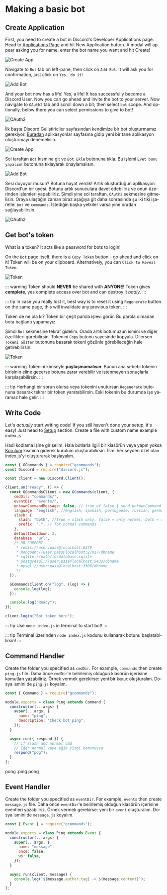 # Making a basic bot

## Create Application

<language lang="en">

First, you need to create a bot in Discord's Developer Applications page. Head to [Applications Page](https://discord.com/developers/applications) and hit New Application button. A modal will appear asking you for name, enter the bot name you want and hit Create!

![Create App](/../../createapp.png)

Navigate to `Bot` tab on left-pane, then click on `Add Bot`. It will ask you for confirmation, just click on `Yes, do it!`

![Add Bot](/../../addbot.png)

And your bot now has a life! Yes, a life! It has successfully become a Discord User.
Now you can go ahead and invite the bot to your server. Now navigate to `OAuth2` tab and scroll down a bit; then select `bot` scope. And optionally, below there you can select permissions to give to bot!

![OAuth2](/../../oauth2.png)

</language>
<language lang="tk">

İlk başta Discord Geliştiriciler sayfasından kendimize bir bot oluşturmamız gerekiyor. [Buradan](https://discord.com/developers/applications) aplikasyonlar sayfasına gidip yeni bir tane aplikasyon oluşturmayı denemelisin.

![Create App](/../../createapp.png)

Sol taraftan `Bot` kısmına git ve `Bot Ekle` butonuna tıkla. Bu işlemi `Evet bunu yapalım!` butonuna tıklayarak onaylamalısın.

![Add Bot](/../../addbot.png)

Sesi duyuyor musun? Botuna hayat verdik! Artık oluşturduğun aplikasyon Discord'un bir üyesi. Botunu artık sunuculara davet edebiliriz ve onun üzerinden işlemleri yapabiliriz. Şimdi yine sol taraftan, `OAuth2` sekmesine gitmelisin. Oraya ulaştığın zaman biraz aşağıya git daha sonrasında şu iki tiki işaretle: `bot` ve `commands`. İstediğin başka yetkiler varsa yine oradan sağlayabilirsin.

![OAuth2](/../../oauth2.png)

</language>

## Get bot's token

<language lang="en">

What is a token? It acts like a password for bots to login!

On the `Bot` page itself, there is a `Copy Token` button - go ahead and click on it! Token will be on your clipboard. Alternatively, you can `Click to Reveal Token`.

![Token](/../../token.png)

::: warning
Token should **NEVER** be shared with **ANYONE**! Token gives **complete**, yes complete access over bot and can destroy it _badly_.
:::

::: tip
In case you really lost it, best way is to reset it using `Regenerate` button on the same page, this will invalidate any previous token.
:::

</language>
<language lang="tk">

Token de ne ola ki? Token bir çeşit parola işlevi görür. Bu parola olmadan bota bağlantı yapamayız.

Şimdi `Bot` sekmesine tekrar gidelim. Orada artık botumuzun ismini ve diğer özellikleri görebilirsin. Tokenini `Copy` butonu sayesinde kopyala. Dilersen `Tokeni Göster` butonuna basarak tokeni gözünle görebileceğin hale getirebilirsin.

![Token](/../../token.png)

::: warning
Tokenini kimseyle **paylaşmamalısın**. Bunun ana sebebi tokenin birisinin eline geçerse botuna zarar verebilir ve istenmeyen sonuçlarla karşılaşabilirsin.
:::

::: tip
Herhangi bir sorun olursa veya tokenini unutursan `Regenerate` butonuna basarak tekrar bir token yaratabilirsin. Eski tokenin bu durumda işe yaramaz hale gelir.
:::

</language>

## Write Code

<language lang="en">

Let's _actually_ start writing code! If you still haven't done your setup, it's easy! Just head to [Setup](../setup.md) section.
Create a file with custom name example index.js

</language>
<language lang="tk">

Hadi kodlama işine girişelim. Hala botlarla ilgili bir klasörün veya yapın yoksa [Kurulum](../setup.md) kısmına giderek kurulum oluşturabilirsin.
İsmi her şeyden özel olan index.js'yi oluşturarak başlayalım.

</language>

<branch version="5.x">

```js
const { GCommands } = require("gcommands");
const Discord = require("discord.js");

const client = new Discord.Client();

client.on("ready", () => {
  const GCommandsClient = new GCommands(client, {
    cmdDir: "commands/",
    eventDir: "events/",
    unkownCommandMessage: false, // true of false | send unkownCommand Message
    language: "english", //english, spanish, portuguese, russian, german, czech, turkish
    slash: {
      slash: "both", //true = slash only, false = only normal, both = slash and normal
      prefix: ".", // for normal commands
    },
    defaultCooldown: 3,
    database: "url",
    /* DB SUPPORT
     * redis://user:pass@localhost:6379
     * mongodb://user:pass@localhost:27017/dbname
     * sqlite://path/to/database.sqlite
     * postgresql://user:pass@localhost:5432/dbname
     * mysql://user:pass@localhost:3306/dbname
     */
  });

  GCommandsClient.on("log", (log) => {
    console.log(log);
  });

  console.log("Ready");
});

client.login("Bot token here");
```

</branch>

<language lang="en">

::: tip
Use `node index.js` in terminal to start bot!
:::

</language>
<language lang="tk">

::: tip
Terminal üzerinden `node index.js` kodunu kullanarak botunu başlatabilirsin!
:::

</language>

## Command Handler

<language lang="en" inline=true>Create the folder you specified as `cmdDir`. For example, `commands` then create `ping.js` file.</language>
<language lang="tk" inline=true>Daha önce `cmdDir`'e belirlemiş olduğun klasörün içerisine komutları yazabiliriz. Örnek vermek gerekirse: yeni bir `komut` oluşturalım. Dosya ismini de `ping.js` koyalım.</language>

<branch version="5.x">

```js
const { Command } = require("gcommands");

module.exports = class Ping extends Command {
  constructor(...args) {
    super(...args, {
      name: "ping",
      description: "Check bot ping",
    });
  }

  async run({ respond }) {
    // if slash and normal cmd
    // Eğer normal veya eğik çizgi komutuysa
    respond("pog");
  }
};
```

<div is="dis-messages">
    <dis-messages>
        <dis-message profile="gcommands">
            <template #interactions>
                <discord-interaction profile="hyro" :command="true">ping</discord-interaction>
            </template>
            pong
        </dis-message>
    </dis-messages>
    <dis-messages>
        <dis-message profile="izboxo">
            .ping
        </dis-message>
        <dis-message profile="gcommands">
            pong
        </dis-message>
    </dis-messages>
</div>
    
</branch>

## Event Handler

<language lang="en" inline=true>Create the folder you specified as `eventDir`. For example, `events` then create `message.js` file.</language>
<language lang="tk" inline=true>Daha önce `eventDir`'e belirlemiş olduğun klasörün içerisine eventleri yazabiliriz. Örnek vermek gerekirse: yeni bir `event` oluşturalım. Dosya ismini de `message.js` koyalım.</language>

```js
const { Event } = require("gcommands");

module.exports = class Ping extends Event {
  constructor(...args) {
    super(...args, {
      name: "message",
      once: false,
      ws: false,
    });
  }

  async run(client, message) {
    console.log(`${message.author.tag} -> ${message.content}`);
  }
};
```
